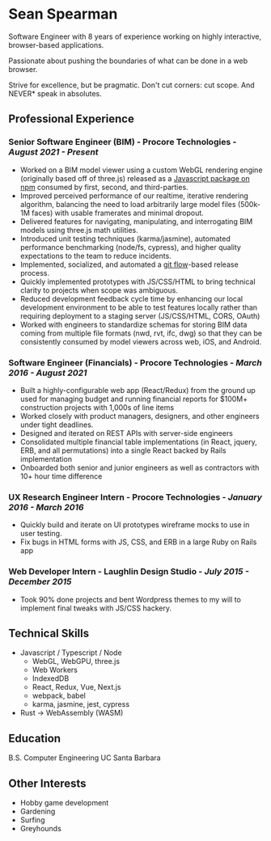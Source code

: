# Sean Spearman

Software Engineer with 8 years of experience working on highly interactive, browser-based applications.

Passionate about pushing the boundaries of what can be done in a web browser.

Strive for excellence, but be pragmatic. Don't cut corners: cut scope. And NEVER\* speak in absolutes.

## Professional Experience

### Senior Software Engineer (BIM) - Procore Technologies - _August 2021 - Present_

- Worked on a BIM model viewer using a custom WebGL rendering engine (originally based off of three.js) released as a [Javascript package on npm](https://www.npmjs.com/package/@procore/bim-webviewer-sdk) consumed by first, second, and third-parties.
- Improved perceived performance of our realtime, iterative rendering algorithm, balancing the need to load arbitrarily large model files (500k-1M faces) with usable framerates and minimal dropout.
- Delivered features for navigating, manipulating, and interrogating BIM models using three.js math utilities.
- Introduced unit testing techniques (karma/jasmine), automated performance benchmarking (node/fs, cypress), and higher quality expectations to the team to reduce incidents.
- Implemented, socialized, and automated a [git flow](https://nvie.com/posts/a-successful-git-branching-model/)-based release process.
- Quickly implemented prototypes with JS/CSS/HTML to bring technical clarity to projects when scope was ambiguous.
- Reduced development feedback cycle time by enhancing our local development environment to be able to test features locally rather than requiring deployment to a staging server (JS/CSS/HTML, CORS, OAuth)
- Worked with engineers to standardize schemas for storing BIM data coming from multiple file formats (nwd, rvt, ifc, dwg) so that they can be consistently consumed by model viewers across web, iOS, and Android.

### Software Engineer (Financials) - Procore Technologies - _March 2016 - August 2021_

- Built a highly-configurable web app (React/Redux) from the ground up used for managing budget and running financial reports for $100M+ construction projects with 1,000s of line items
- Worked closely with product managers, designers, and other engineers under tight deadlines.
- Designed and iterated on REST APIs with server-side engineers
- Consolidated multiple financial table implementations (in React, jquery, ERB, and all permutations) into a single React backed by Rails implementation
- Onboarded both senior and junior engineers as well as contractors with 10+ hour time difference

### UX Research Engineer Intern - Procore Technologies - _January 2016 - March 2016_

- Quickly build and iterate on UI prototypes wireframe mocks to use in user testing.
- Fix bugs in HTML forms with JS, CSS, and ERB in a large Ruby on Rails app

### Web Developer Intern - Laughlin Design Studio - _July 2015 - December 2015_

- Took 90% done projects and bent Wordpress themes to my will to implement final tweaks with JS/CSS hackery.

## Technical Skills

- Javascript / Typescript / Node
  - WebGL, WebGPU, three.js
  - Web Workers
  - IndexedDB
  - React, Redux, Vue, Next.js
  - webpack, babel
  - karma, jasmine, jest, cypress
- Rust -> WebAssembly (WASM)

## Education

B.S. Computer Engineering UC Santa Barbara

## Other Interests

- Hobby game development
- Gardening
- Surfing
- Greyhounds
